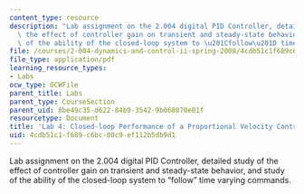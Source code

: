 ```yaml
---
content_type: resource
description: "Lab assignment on the 2.004 digital PID Controller, detailed study of\
  \ the effect of controller gain on transient and steady-state behavior, and study\
  \ of the ability of the closed-loop system to \u201Cfollow\u201D time varying commands."
file: /courses/2-004-dynamics-and-control-ii-spring-2008/4cdb51c1f689c6bc00c9ef112b5db9d1_lab4.pdf
file_type: application/pdf
learning_resource_types:
- Labs
ocw_type: OCWFile
parent_title: Labs
parent_type: CourseSection
parent_uid: 8be49c35-d622-84b9-3542-9b068070e01f
resourcetype: Document
title: 'Lab 4: Closed-loop Performance of a Proportional Velocity Controller'
uid: 4cdb51c1-f689-c6bc-00c9-ef112b5db9d1
---
```

Lab assignment on the 2.004 digital PID Controller, detailed study of the effect of controller gain on transient and steady-state behavior, and study of the ability of the closed-loop system to “follow” time varying commands.

